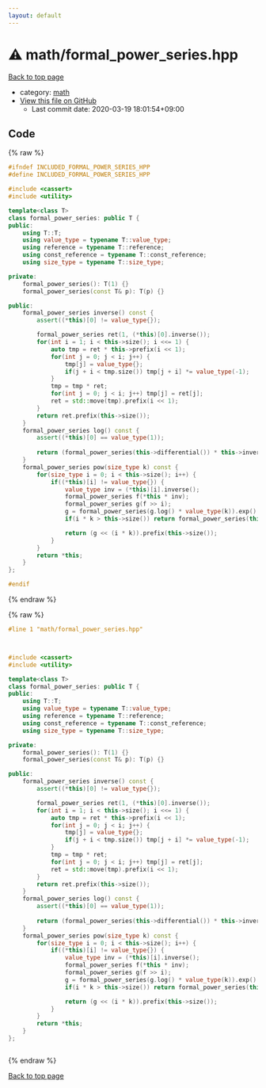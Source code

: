 ```yaml
---
layout: default
---
```


<!-- mathjax config similar to math.stackexchange -->
<script type="text/javascript" async
  src="https://cdnjs.cloudflare.com/ajax/libs/mathjax/2.7.5/MathJax.js?config=TeX-MML-AM_CHTML">
</script>
<script type="text/x-mathjax-config">
  MathJax.Hub.Config({
    TeX: { equationNumbers: { autoNumber: "AMS" }},
    tex2jax: {
      inlineMath: [ ['$','$'] ],
      processEscapes: true
    },
    "HTML-CSS": { matchFontHeight: false },
    displayAlign: "left",
    displayIndent: "2em"
  });
</script>

<script type="text/javascript" src="https://cdnjs.cloudflare.com/ajax/libs/jquery/3.4.1/jquery.min.js"></script>
<script src="https://cdn.jsdelivr.net/npm/jquery-balloon-js@1.1.2/jquery.balloon.min.js" integrity="sha256-ZEYs9VrgAeNuPvs15E39OsyOJaIkXEEt10fzxJ20+2I=" crossorigin="anonymous"></script>
<script type="text/javascript" src="../../assets/js/copy-button.js"></script>
<link rel="stylesheet" href="../../assets/css/copy-button.css" />


# :warning: math/formal_power_series.hpp

<a href="../../index.html">Back to top page</a>

* category: <a href="../../index.html#7e676e9e663beb40fd133f5ee24487c2">math</a>
* <a href="{{ site.github.repository_url }}/blob/master/math/formal_power_series.hpp">View this file on GitHub</a>
    - Last commit date: 2020-03-19 18:01:54+09:00




## Code

<a id="unbundled"></a>
{% raw %}
```cpp
#ifndef INCLUDED_FORMAL_POWER_SERIES_HPP
#define INCLUDED_FORMAL_POWER_SERIES_HPP

#include <cassert>
#include <utility>

template<class T>
class formal_power_series: public T {
public:
	using T::T;
	using value_type = typename T::value_type;
	using reference = typename T::reference;
	using const_reference = typename T::const_reference;
	using size_type = typename T::size_type;

private:
	formal_power_series(): T(1) {}
	formal_power_series(const T& p): T(p) {}

public:
	formal_power_series inverse() const {
		assert((*this)[0] != value_type{});

		formal_power_series ret(1, (*this)[0].inverse());
		for(int i = 1; i < this->size(); i <<= 1) {
			auto tmp = ret * this->prefix(i << 1);
			for(int j = 0; j < i; j++) {
				tmp[j] = value_type{};
				if(j + i < tmp.size()) tmp[j + i] *= value_type(-1);
			}
			tmp = tmp * ret;
			for(int j = 0; j < i; j++) tmp[j] = ret[j];
			ret = std::move(tmp).prefix(i << 1);
		}
		return ret.prefix(this->size());
	}
	formal_power_series log() const {
		assert((*this)[0] == value_type(1));
		
		return (formal_power_series(this->differential()) * this->inverse()).integral().prefix(this->size());
	}
	formal_power_series pow(size_type k) const {
		for(size_type i = 0; i < this->size(); i++) {
			if((*this)[i] != value_type{}) {
				value_type inv = (*this)[i].inverse();
				formal_power_series f(*this * inv);
				formal_power_series g(f >> i);
				g = formal_power_series(g.log() * value_type(k)).exp() * (*this)[i].pow(k);
				if(i * k > this->size()) return formal_power_series(this->size());

				return (g << (i * k)).prefix(this->size());
			}
		}
		return *this;
	}
};

#endif

```
{% endraw %}

<a id="bundled"></a>
{% raw %}
```cpp
#line 1 "math/formal_power_series.hpp"



#include <cassert>
#include <utility>

template<class T>
class formal_power_series: public T {
public:
	using T::T;
	using value_type = typename T::value_type;
	using reference = typename T::reference;
	using const_reference = typename T::const_reference;
	using size_type = typename T::size_type;

private:
	formal_power_series(): T(1) {}
	formal_power_series(const T& p): T(p) {}

public:
	formal_power_series inverse() const {
		assert((*this)[0] != value_type{});

		formal_power_series ret(1, (*this)[0].inverse());
		for(int i = 1; i < this->size(); i <<= 1) {
			auto tmp = ret * this->prefix(i << 1);
			for(int j = 0; j < i; j++) {
				tmp[j] = value_type{};
				if(j + i < tmp.size()) tmp[j + i] *= value_type(-1);
			}
			tmp = tmp * ret;
			for(int j = 0; j < i; j++) tmp[j] = ret[j];
			ret = std::move(tmp).prefix(i << 1);
		}
		return ret.prefix(this->size());
	}
	formal_power_series log() const {
		assert((*this)[0] == value_type(1));
		
		return (formal_power_series(this->differential()) * this->inverse()).integral().prefix(this->size());
	}
	formal_power_series pow(size_type k) const {
		for(size_type i = 0; i < this->size(); i++) {
			if((*this)[i] != value_type{}) {
				value_type inv = (*this)[i].inverse();
				formal_power_series f(*this * inv);
				formal_power_series g(f >> i);
				g = formal_power_series(g.log() * value_type(k)).exp() * (*this)[i].pow(k);
				if(i * k > this->size()) return formal_power_series(this->size());

				return (g << (i * k)).prefix(this->size());
			}
		}
		return *this;
	}
};



```
{% endraw %}

<a href="../../index.html">Back to top page</a>

